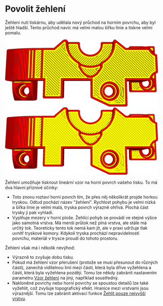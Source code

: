 Povolit žehlení
====
Žehlení nutí tiskárnu, aby udělala nový průchod na horním povrchu, aby byl ještě hladší. Tento průchod navíc má velmi malou šířku linie a tiskne velmi pomalu.

![Normální tisk, při pohledu shora](../../../articles/images/ironing_enabled_disabled.png)
![S aktivovaným žehlením si všimněte jemných čar nahoře](../../../articles/images/ironing_enabled_enabled.png)

Žehlení umožňuje tisknout lineární vzor na horní povrch vašeho tisku. To má dva hlavní příznivé účinky:
* Toto znovu roztaví horní povrch tím, že přes něj několikrát projde horkou tryskou. Odtud pochází název "žehlení". Rychlost pohybu je velmi nízká a šířka linie je velmi malá, tryska povrch výrazně ohřívá. Plochá část trysky ji pak vyhladí.
* Vyplňuje mezery v horní ploše. Žehlící pohyb se provádí ve stejné výšce jako samotná vrstva. Má menší průtok než plná vrstva, ale stále má určitý tok. Teoreticky tento tok nemá kam jít, ale v praxi udržuje tlak uvnitř tryskové komory. Kdykoli tryska prochází nepravidelností povrchu, materiál v trysce proudí do tohoto prostoru.

Žehlení však má i několik nevýhod:
* Výrazně to zvyšuje dobu tisku.
* Pokud má žehlení vzor přerušení (protože se musí přesunout do různých částí), zanechá viditelnou linii mezi částí, která byla dříve vyžehlena a částí, která byla vyžehlena později. Tomu lze někdy zabránit nastavením parametru [Vzor žehlení](ironing_pattern.md) na jiný, například soustředný.
* Nakloněné povrchy nebo horní povrchy se spoustou detailů lze také vyžehlit, což zvyšuje topografický efekt. Hranice mezi vrstvami jsou výraznější. Tomu lze zabránit aktivací funkce [Žehlit pouze nejvyšší vrstvu](ironing_only_highest_layer.md).


